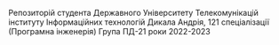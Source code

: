 Репозиторій студента Державного Університету Телекомунікацій інституту Інформаційних технологій Дикала Андрія, 121 спеціалізації (Програмна інженерія) Група ПД-21 роки 2022-2023
